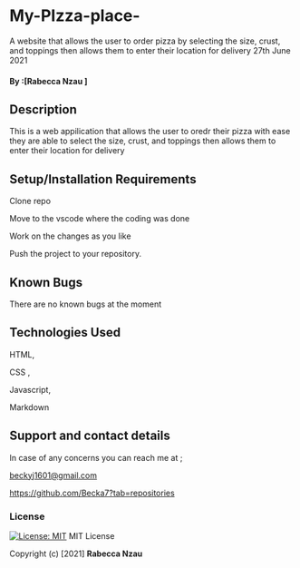 # My-PIzza-place-
A website that allows the user to order pizza by selecting the size, crust, and toppings then allows them to enter their location for delivery
27th June 2021

#### By :[Rabecca Nzau ]
## Description
This is a web appilication that allows the user to oredr their pizza with ease they are able to   select the size, crust, and toppings then allows them to enter their location for delivery


## Setup/Installation Requirements
Clone repo

Move to the vscode where the coding was done

Work on the changes as you like

Push the project to your repository.

## Known Bugs
There are no known bugs at the moment

## Technologies Used
HTML,

CSS ,

Javascript,

Markdown
## Support and contact details
In case of any concerns you can reach me at ;

beckyj1601@gmail.com

https://github.com/Becka7?tab=repositories 
### License
[![License: MIT](https://img.shields.io/badge/License-MIT-yellow.svg)](https://opensource.org/licenses/MIT)
MIT License

Copyright (c) [2021] **Rabecca Nzau**
